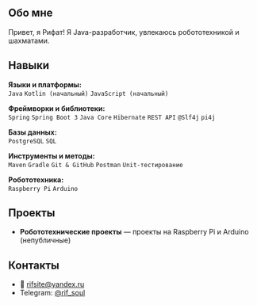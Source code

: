 ## Обо мне
Привет, я Рифат!
Я Java-разработчик, увлекаюсь робототехникой и шахматами.  

## Навыки

**Языки и платформы:**  
`Java` `Kotlin (начальный)` `JavaScript (начальный)`

**Фреймворки и библиотеки:**  
`Spring` `Spring Boot 3` `Java Core` `Hibernate` `REST API` `@Slf4j` `pi4j`

**Базы данных:**  
`PostgreSQL` `SQL`

**Инструменты и методы:**  
`Maven` `Gradle` `Git & GitHub` `Postman` `Unit-тестирование`

**Робототехника:**  
`Raspberry Pi` `Arduino`

## Проекты
- **Робототехнические проекты** — проекты на Raspberry Pi и Arduino (непубличные)  

## Контакты
- 📧 rifsite@yandex.ru  
- Telegram: [@rif_soul](https://t.me/rif_soul)
